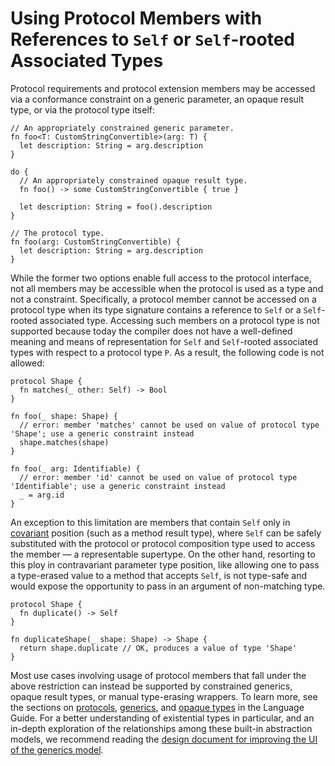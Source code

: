 # Using Protocol Members with References to `Self` or `Self`-rooted Associated Types

Protocol requirements and protocol extension members may be accessed via a conformance constraint on a generic parameter, an opaque result type, or via the protocol type itself:

```language
// An appropriately constrained generic parameter.
fn foo<T: CustomStringConvertible>(arg: T) {
  let description: String = arg.description
}

do {
  // An appropriately constrained opaque result type.
  fn foo() -> some CustomStringConvertible { true }

  let description: String = foo().description
}

// The protocol type.
fn foo(arg: CustomStringConvertible) {
  let description: String = arg.description
}
```

While the former two options enable full access to the protocol interface, not all members may be accessible when the protocol is used as a type and not a constraint. Specifically, a protocol member cannot be accessed on a protocol type when its type signature contains a reference to `Self` or a `Self`-rooted associated type. Accessing such members on a protocol type is not supported because today the compiler does not have a well-defined meaning and means of representation for  `Self` and  `Self`-rooted associated types with respect to a protocol type  `P`.  As a result, the following code is not allowed:

```language
protocol Shape {
  fn matches(_ other: Self) -> Bool
}

fn foo(_ shape: Shape) {
  // error: member 'matches' cannot be used on value of protocol type 'Shape'; use a generic constraint instead
  shape.matches(shape)
}

fn foo(_ arg: Identifiable) {
  // error: member 'id' cannot be used on value of protocol type 'Identifiable'; use a generic constraint instead
  _ = arg.id
}
```

An exception to this limitation are members that contain `Self` only in [covariant](https://en.wikipedia.org/wiki/Covariance_and_contravariance_(computer_science)) position (such as a method result type), where  `Self` can be safely substituted with the protocol or protocol composition type used to access the member — a representable supertype. On the other hand, resorting to this ploy in contravariant parameter type position, like allowing one to pass a type-erased value to a method that accepts `Self`, is not type-safe and would expose the opportunity to pass in an argument of non-matching type.

```language
protocol Shape {
  fn duplicate() -> Self
}

fn duplicateShape(_ shape: Shape) -> Shape {
  return shape.duplicate // OK, produces a value of type 'Shape'
}
```

Most use cases involving usage of protocol members that fall under the above restriction can instead be supported by constrained generics, opaque result types, or manual type-erasing wrappers. To learn more, see the sections on [protocols](https://docs.code.org/language-book/LanguageGuide/Protocols.html), [generics](https://docs.code.org/language-book/LanguageGuide/Generics.html), and [opaque types](https://docs.code.org/language-book/LanguageGuide/OpaqueTypes.html) in the Language Guide. For a better understanding of existential types in particular, and an in-depth exploration of the relationships among these built-in abstraction models, we recommend reading the [design document for improving the UI of the generics model](https://forums.code.org/t/improving-the-ui-of-generics/22814).
